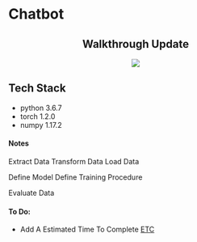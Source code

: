 # Chatbot

## <center>Walkthrough Update</center>

<p align="center">
<img src="chatbot/Chatbot.gif" />
</p>

## Tech Stack

- python 3.6.7
- torch 1.2.0
- numpy 1.17.2

#### Notes

Extract Data
Transform Data
Load Data

Define Model
Define Training Procedure

Evaluate Data

#### To Do:

- Add A Estimated Time To Complete [ETC](https://discuss.pytorch.org/t/estimated-time-of-an-epoch/14988/7)
